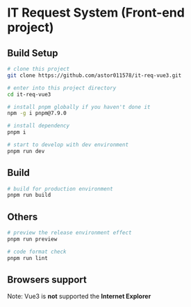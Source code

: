 # IT Request System (Front-end project)


## Build Setup

```bash
# clone this project
git clone https://github.com/astor011578/it-req-vue3.git

# enter into this project directory
cd it-req-vue3

# install pnpm globally if you haven't done it
npm -g i pnpm@7.9.0

# install dependency
pnpm i

# start to develop with dev environment
pnpm run dev
```


## Build

```bash
# build for production environment
pnpm run build
```


## Others

```bash
# preview the release environment effect
pnpm run preview

# code format check
pnpm run lint
```


## Browsers support

Note: Vue3 is **not** supported the **Internet Explorer**
